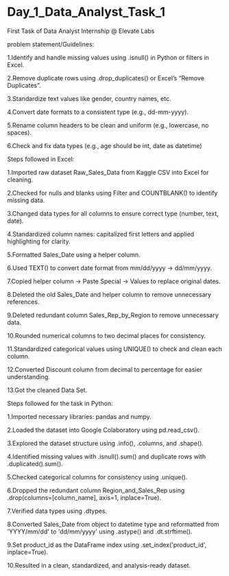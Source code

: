 # Day_1_Data_Analyst_Task_1
First Task of Data Analyst Internship @ Elevate Labs

problem statement/Guidelines:

 1.Identify and handle missing values using .isnull() in Python or filters in Excel.
 
 2.Remove duplicate rows using .drop_duplicates() or Excel’s “Remove Duplicates”.
 
 3.Standardize text values like gender, country names, etc.
 
 4.Convert date formats to a consistent type (e.g., dd-mm-yyyy).
 
 5.Rename column headers to be clean and uniform (e.g., lowercase, no spaces).
 
 6.Check and fix data types (e.g., age should be int, date as datetime)

Steps followed in Excel:

1.Imported raw dataset Raw_Sales_Data from Kaggle CSV into Excel for cleaning.

2.Checked for nulls and blanks using Filter and COUNTBLANK() to identify missing data.

3.Changed data types for all columns to ensure correct type (number, text, date).

4.Standardized column names: capitalized first letters and applied highlighting for clarity.

5.Formatted Sales_Date using a helper column.

6.Used TEXT() to convert date format from mm/dd/yyyy → dd/mm/yyyy.

7.Copied helper column → Paste Special → Values to replace original dates.

8.Deleted the old Sales_Date and helper column to remove unnecessary references.

9.Deleted redundant column Sales_Rep_by_Region to remove unnecessary data.

10.Rounded numerical columns to two decimal places for consistency.

11.Standardized categorical values using UNIQUE() to check and clean each column.

12.Converted Discount column from decimal to percentage for easier understanding.

13.Got the cleaned Data Set.


Steps followed for the task in Python:

1.Imported necessary libraries: pandas and numpy.

2.Loaded the dataset into Google Colaboratory using pd.read_csv().

3.Explored the dataset structure using .info(), .columns, and .shape().

4.Identified missing values with .isnull().sum() and duplicate rows with .duplicated().sum().

5.Checked categorical columns for consistency using .unique().

6.Dropped the redundant column Region_and_Sales_Rep using .drop(columns=[column_name], axis=1, inplace=True).

7.Verified data types using .dtypes.

8.Converted Sales_Date from object to datetime type and reformatted from 'YYYY/mm/dd' to 'dd/mm/yyyy' using .astype() and .dt.strftime().

9.Set product_id as the DataFrame index using .set_index('product_id', inplace=True).

10.Resulted in a clean, standardized, and analysis-ready dataset.

